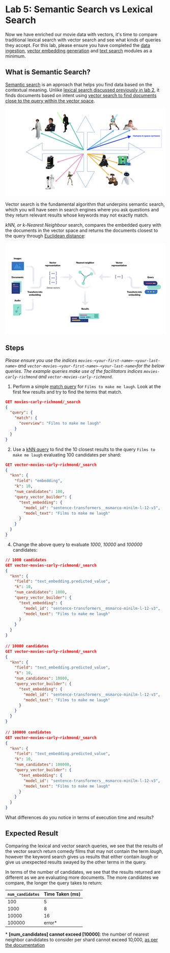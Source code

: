 # Lab 5: Semantic Search vs Lexical Search

Now we have enriched our movie data with vectors, it's time to compare traditional lexical search with vector search and see what kinds of queries they accept. For this lab, please ensure you have completed the [data ingestion](./1-data-ingestion), [vector embedding generation](./4-vector-embeddings) and [text search](./2-text-search) modules as a minimum.

## What is Semantic Search?

[Semantic search](https://www.elastic.co/guide/en/elasticsearch/reference/current/semantic-search.html) is an approach that helps you find data based on the contextual meaning. Unlike [lexical search discussed previously in lab 2](./2-text-search), it finds documents based on intent using [vector search to find documents close to the query within the vector space](./4-vector-embeddings).

![Star Wars Sample Vector Space](./screenshots/5/lab-5-query-in-vector-space.png)

Vector search is the fundamental algorithm that underpins semantic search, which you will have seen in search engines where you ask questions and they return relevant results whose keywords may not exactly match. 

*kNN, or k-Nearest Neighbour* search, compares the embedded query with the documents in the vector space and returns the documents closest to the query through [Euclidean distance](https://en.wikipedia.org/wiki/Euclidean_distance):

![kNN search overview](./screenshots/4/lab-4-knn-search-overview.png)

## Steps

*Please ensure you use the indices `movies-<your-first-name>-<your-last-name>` and `vector-movies-<your-first-name>-<your-last-name>`for the below queries. The example queries make use of the facilitators indices `movies-carly-richmond` and `vector-movies-carly-richmond`.*

1. Perform a simple [match query](https://www.elastic.co/guide/en/elasticsearch/reference/current/query-dsl-match-query.html) for `Films to make me laugh`. Look at the first few results and try to find the terms that match. 

```json
GET movies-carly-richmond/_search
{
  "query": {
    "match": {
      "overview": "Films to make me laugh"
    }
  }
}
```

2. Use a [kNN query](https://www.elastic.co/guide/en/elasticsearch/reference/8.12/query-dsl-knn-query.html) to find the 10 closest results to the query `Films to make me laugh` evaluating 100 candidates per shard:

```json
GET vector-movies-carly-richmond/_search
{
  "knn": {
    "field": "embedding",
    "k": 10,
    "num_candidates": 100,
    "query_vector_builder": {
      "text_embedding": { 
        "model_id": "sentence-transformers__msmarco-minilm-l-12-v3", 
        "model_text": "Films to make me laugh" 
      }
    }
  }
}
```

4. Change the above query to evaluate *1000*, *10000* and *100000* candidates: 

```json
// 1000 candidates
GET vector-movies-carly-richmond/_search
{
  "knn": {
    "field": "text_embedding.predicted_value",
    "k": 10,
    "num_candidates": 1000,
    "query_vector_builder": {
      "text_embedding": { 
        "model_id": "sentence-transformers__msmarco-minilm-l-12-v3", 
        "model_text": "Films to make me laugh" 
      }
    }
  }
}

// 10000 candidates
GET vector-movies-carly-richmond/_search
{
  "knn": {
    "field": "text_embedding.predicted_value",
    "k": 10,
    "num_candidates": 10000,
    "query_vector_builder": {
      "text_embedding": { 
        "model_id": "sentence-transformers__msmarco-minilm-l-12-v3", 
        "model_text": "Films to make me laugh" 
      }
    }
  }
}

// 100000 candidates
GET vector-movies-carly-richmond/_search
{
  "knn": {
    "field": "text_embedding.predicted_value",
    "k": 10,
    "num_candidates": 100000,
    "query_vector_builder": {
      "text_embedding": { 
        "model_id": "sentence-transformers__msmarco-minilm-l-12-v3", 
        "model_text": "Films to make me laugh" 
      }
    }
  }
}
```

What differences do you notice in terms of execution time and results?

## Expected Result

Comparing the lexical and vector search queries, we see that the results of the vector search return comedy films that may not contain the term *laugh*, however the keyword search gives us results that either contain *laugh* or give us unexpected results swayed by the other terms in the query.

In terms of the number of candidates, we see that the results returned are different as we are evaluating more documents. The more candidates we compare, the longer the query takes to return: 
  
| `num_candidates` | Time Taken (ms) |
| ---------------- | --------------- |
| 100              | 5               |
| 1000             | 8               |
| 10000            | 16              |
| 100000           | error*          |

\* **[num_candidates] cannot exceed [10000]**: the number of nearest neighbor candidates to consider per shard cannot exceed 10,000, [as per the documentation](https://www.elastic.co/guide/en/elasticsearch/reference/current/knn-search-api.html)